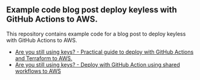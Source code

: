 ## Example code blog post deploy keyless with GitHub Actions to AWS.

This repository contains example code for a blog post to deploy keyless with GitHub Actions to AWS.

- [Are you still using keys? -
Practical guide to deploy with GitHub Actions and Terraform to AWS.](https://040code.github.io/2022/12/02/oidc-part-1)
- [Are you still using keys? - 
Deploy with GitHub Action using shared workflows to AWS](https://040code.github.io/2022/12/02/oidc-part-2)

